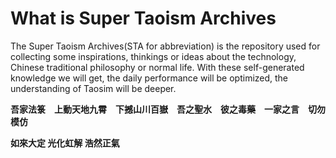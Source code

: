 # What is Super Taoism Archives #

The Super Taoism Archives(STA for abbreviation) is the repository used for collecting some inspirations, thinkings or ideas about the technology, Chinese traditional philosophy or normal life. With these self-generated knowledge we will get, the daily performance will be optimized, the understanding of Taosim will be deeper.

**吾家法箓　上動天地九霄　下撼山川百嶽　吾之聖水　彼之毒藥　一家之言　切勿模仿**

**如來大定 光化虹解 浩然正氣**
